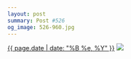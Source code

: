 ```yaml
---
layout: post
summary: Post #526
og_image: 526-960.jpg
---
```


<p>
  <time><a href="/526">{{ page.date | date: "%B %e, %Y" }}</a></time>
  <a href="/526"><img src="{{ site.assets_url }}/526-480.jpg" srcset="{{ site.assets_url }}/526-240.jpg 240w, {{ site.assets_url }}/526-480.jpg 480w, {{ site.assets_url }}/526-720.jpg 720w, {{ site.assets_url }}/526-960.jpg 960w" sizes="(min-width: 700px) 50vw, calc(100vw - 2rem)" /></a>
</p>
